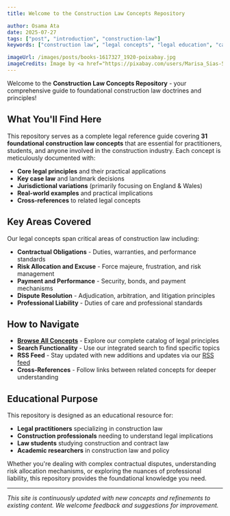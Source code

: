 ```yaml
---
title: Welcome to the Construction Law Concepts Repository

author: Osama Ata
date: 2025-07-27
tags: ["post", "introduction", "construction-law"]
keywords: ["construction law", "legal concepts", "legal education", "case law", "legal principles"]

imageUrl: /images/posts/books-1617327_1920-poixabay.jpg
imageCredits: Image by <a href="https://pixabay.com/users/Marisa_Sias-526173/?utm_source=link-attribution&amp;utm_medium=referral&amp;utm_campaign=image&amp;utm_content=1617327">Marisa Sias</a> from <a href="https://pixabay.com/?utm_source=link-attribution&amp;utm_medium=referral&amp;utm_campaign=image&amp;utm_content=1617327">Pixabay</a>
---
```


Welcome to the **Construction Law Concepts Repository** - your comprehensive guide to foundational construction law doctrines and principles!

## What You'll Find Here

This repository serves as a complete legal reference guide covering **31 foundational construction law concepts** that are essential for practitioners, students, and anyone involved in the construction industry. Each concept is meticulously documented with:

- **Core legal principles** and their practical applications
- **Key case law** and landmark decisions
- **Jurisdictional variations** (primarily focusing on England & Wales)
- **Real-world examples** and practical implications
- **Cross-references** to related legal concepts

## Key Areas Covered

Our legal concepts span critical areas of construction law including:

- **Contractual Obligations** - Duties, warranties, and performance standards
- **Risk Allocation and Excuse** - Force majeure, frustration, and risk management
- **Payment and Performance** - Security, bonds, and payment mechanisms
- **Dispute Resolution** - Adjudication, arbitration, and litigation principles
- **Professional Liability** - Duties of care and professional standards

## How to Navigate

- **[Browse All Concepts](/concepts/)** - Explore our complete catalog of legal principles
- **Search Functionality** - Use our integrated search to find specific topics
- **RSS Feed** - Stay updated with new additions and updates via our [RSS feed](/rss.xml)
- **Cross-References** - Follow links between related concepts for deeper understanding

## Educational Purpose

This repository is designed as an educational resource for:

- **Legal practitioners** specializing in construction law
- **Construction professionals** needing to understand legal implications
- **Law students** studying construction and contract law
- **Academic researchers** in construction law and policy

Whether you're dealing with complex contractual disputes, understanding risk allocation mechanisms, or exploring the nuances of professional liability, this repository provides the foundational knowledge you need.

---

*This site is continuously updated with new concepts and refinements to existing content. We welcome feedback and suggestions for improvement.*
